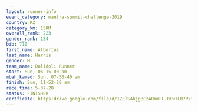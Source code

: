 ```yaml
---
layout: runner-info 
event_category: mantra-summit-challenge-2019 
country: KZ
category_km: 15KM 
overall_rank: 223
gender_rank: 154
bib: 710
first_name: Albertus
last_name: Harris
gender: M
team_name: Dolidoli Runner
start: Sun, 06-15-00 am
mbah_kamad: Sun, 07-50-40 am
finish: Sun, 11-52-28 am
race_time: 5-37-28
status: FINISHER
certficate: https:drive.google.com/file/d/1ZElSAkjgBCzAOmmFL-0Fw7LR7PkfaNSi/view?usp=sharing
---
```

